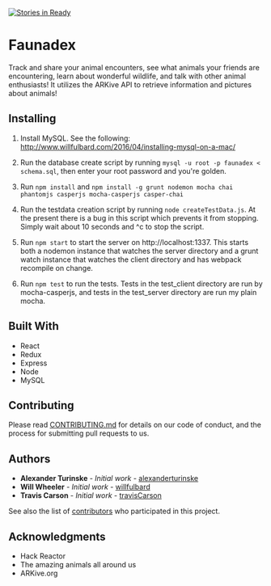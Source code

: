 [![Stories in Ready](https://badge.waffle.io/FarcicalPopsicle/faunadex.png?label=ready&title=Ready)](https://waffle.io/FarcicalPopsicle/faunadex)

# Faunadex

Track and share your animal encounters, see what animals your friends are encountering, learn about wonderful wildlife, and talk with other animal enthusiasts! It utilizes the ARKive API to retrieve information and pictures about animals!

## Installing
1.  Install MySQL.  See the following: http://www.willfulbard.com/2016/04/installing-mysql-on-a-mac/

2.  Run the database create script by running `mysql -u root -p faunadex < schema.sql`, then enter your root password and you're golden.

3.  Run `npm install` and `npm install -g grunt nodemon mocha chai phantomjs casperjs mocha-casperjs casper-chai`

4.  Run the testdata creation script by running `node createTestData.js`.  At the present there is a bug in this script which prevents it from stopping.  Simply wait about 10 seconds and ^c to stop the script.

5.  Run `npm start` to start the server on http://localhost:1337.  This starts both a nodemon instance that watches the server directory and a grunt watch instance that watches the client directory and has webpack recompile on change.

6.  Run `npm test` to run the tests.  Tests in the test_client directory are run by mocha-casperjs, and tests in the test_server directory are run my plain mocha.


## Built With

* React
* Redux
* Express
* Node
* MySQL

## Contributing

Please read [CONTRIBUTING.md](CONTRIBUTING.md) for details on our code of conduct, and the process for submitting pull requests to us.

<!--## Versioning-->

<!--We use [SemVer](http://semver.org/) for versioning. For the versions available, see the [tags on this repository](https://github.com/your/project/tags). -->

## Authors

* **Alexander Turinske** - *Initial work* - [alexanderturinske](https://github.com/alexanderturinske)
* **Will Wheeler** - *Initial work* - [willfulbard](https://github.com/willfulbard)
* **Travis Carson** - *Initial work* - [travisCarson](https://github.com/travisCarson)

See also the list of [contributors](https://github.com/FarcicalPopsicle/faunadex/contributors) who participated in this project.

## Acknowledgments

* Hack Reactor
* The amazing animals all around us
* ARKive.org

